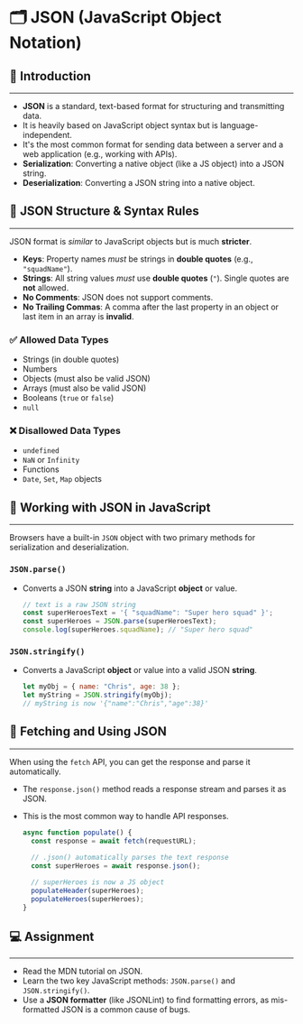 # 🗂️ JSON (JavaScript Object Notation)

## 📝 Introduction

-----

  * **JSON** is a standard, text-based format for structuring and transmitting data.
  * It is heavily based on JavaScript object syntax but is language-independent.
  * It's the most common format for sending data between a server and a web application (e.g., working with APIs).
  * **Serialization**: Converting a native object (like a JS object) into a JSON string.
  * **Deserialization**: Converting a JSON string into a native object.

## 📐 JSON Structure & Syntax Rules

-----

JSON format is *similar* to JavaScript objects but is much **stricter**.

  * **Keys**: Property names *must* be strings in **double quotes** (e.g., `"squadName"`).
  * **Strings**: All string values *must* use **double quotes** (`"`). Single quotes are **not** allowed.
  * **No Comments**: JSON does not support comments.
  * **No Trailing Commas**: A comma after the last property in an object or last item in an array is **invalid**.

### ✅ Allowed Data Types

  * Strings (in double quotes)
  * Numbers
  * Objects (must also be valid JSON)
  * Arrays (must also be valid JSON)
  * Booleans (`true` or `false`)
  * `null`

### ❌ Disallowed Data Types

  * `undefined`
  * `NaN` or `Infinity`
  * Functions
  * `Date`, `Set`, `Map` objects

## 🔄 Working with JSON in JavaScript

-----

Browsers have a built-in `JSON` object with two primary methods for serialization and deserialization.

### `JSON.parse()`

  * Converts a JSON **string** into a JavaScript **object** or value.

    ```js
    // text is a raw JSON string
    const superHeroesText = '{ "squadName": "Super hero squad" }';
    const superHeroes = JSON.parse(superHeroesText);
    console.log(superHeroes.squadName); // "Super hero squad"
    ```

### `JSON.stringify()`

  * Converts a JavaScript **object** or value into a valid JSON **string**.

    ```js
    let myObj = { name: "Chris", age: 38 };
    let myString = JSON.stringify(myObj);
    // myString is now '{"name":"Chris","age":38}'
    ```

## 📡 Fetching and Using JSON

-----

When using the `fetch` API, you can get the response and parse it automatically.

  * The `response.json()` method reads a response stream and parses it as JSON.

  * This is the most common way to handle API responses.

    ```js
    async function populate() {
      const response = await fetch(requestURL);
      
      // .json() automatically parses the text response
      const superHeroes = await response.json(); 

      // superHeroes is now a JS object
      populateHeader(superHeroes);
      populateHeroes(superHeroes);
    }
    ```

## 💻 Assignment

-----

  * Read the MDN tutorial on JSON.
  * Learn the two key JavaScript methods: `JSON.parse()` and `JSON.stringify()`.
  * Use a **JSON formatter** (like JSONLint) to find formatting errors, as mis-formatted JSON is a common cause of bugs.